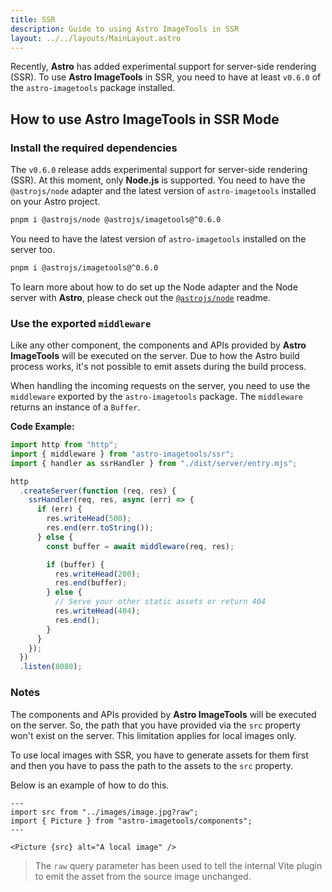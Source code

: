 ```yaml
---
title: SSR
description: Guide to using Astro ImageTools in SSR
layout: ../../layouts/MainLayout.astro
---
```


Recently, **Astro** has added experimental support for server-side rendering (SSR). To use **Astro ImageTools** in SSR, you need to have at least `v0.6.0` of the `astro-imagetools` package installed.

## How to use Astro ImageTools in SSR Mode

### Install the required dependencies

The `v0.6.0` release adds experimental support for server-side rendering (SSR). At this moment, only **Node.js** is supported. You need to have the `@astrojs/node` adapter and the latest version of `astro-imagetools` installed on your Astro project.

```bash
pnpm i @astrojs/node @astrojs/imagetools@^0.6.0
```

You need to have the latest version of `astro-imagetools` installed on the server too.

```bash
pnpm i @astrojs/imagetools@^0.6.0
```

To learn more about how to do set up the Node adapter and the Node server with **Astro**, please check out the [`@astrojs/node`](https://www.npmjs.com/package/@astrojs/node) readme.

### Use the exported `middleware`

Like any other component, the components and APIs provided by **Astro ImageTools** will be executed on the server. Due to how the Astro build process works, it's not possible to emit assets during the build process.

When handling the incoming requests on the server, you need to use the `middleware` exported by the `astro-imagetools` package. The `middleware` returns an instance of a `Buffer`.

**Code Example:**

```js
import http from "http";
import { middleware } from "astro-imagetools/ssr";
import { handler as ssrHandler } from "./dist/server/entry.mjs";

http
  .createServer(function (req, res) {
    ssrHandler(req, res, async (err) => {
      if (err) {
        res.writeHead(500);
        res.end(err.toString());
      } else {
        const buffer = await middleware(req, res);

        if (buffer) {
          res.writeHead(200);
          res.end(buffer);
        } else {
          // Serve your other static assets or return 404
          res.writeHead(404);
          res.end();
        }
      }
    });
  })
  .listen(8080);
```

### Notes

The components and APIs provided by **Astro ImageTools** will be executed on the server. So, the path that you have provided via the `src` property won't exist on the server. This limitation applies for local images only.

To use local images with SSR, you have to generate assets for them first and then you have to pass the path to the assets to the `src` property.

Below is an example of how to do this.

```astro
---
import src from "../images/image.jpg?raw";
import { Picture } from "astro-imagetools/components";
---

<Picture {src} alt="A local image" />
```

> The `raw` query parameter has been used to tell the internal Vite plugin to emit the asset from the source image unchanged.
